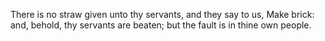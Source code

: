 There is no straw given unto thy servants, and they say to us, Make brick: and, behold, thy servants are beaten; but the fault is in thine own people.
